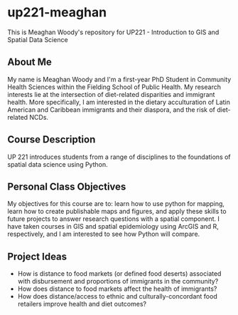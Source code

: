 # up221-meaghan

This is Meaghan Woody's repository for UP221 - Introduction to GIS and Spatial Data Science

## About Me

My name is Meaghan Woody and I'm a first-year PhD Student in Community Health Sciences within the Fielding School of Public Health. My research interests lie at the intersection of diet-related disparities and immigrant health. More specifically, I am interested in the dietary acculturation of Latin American and Caribbean immigrants and their diaspora, and the risk of diet-related NCDs. 

## Course Description

UP 221 introduces students from a range of disciplines to the foundations of spatial data science using Python.

## Personal Class Objectives

My objectives for this course are to: learn how to use python for mapping, learn how to create publishable maps and figures, and apply these skills to future projects to answer research questions with a spatial component. I have taken courses in GIS and spatial epidemiology using ArcGIS and R, respectively, and I am interested to see how Python will compare.

## Project Ideas

- How is distance to food markets (or defined food deserts) associated with disbursement and proportions of immigrants in the community?
- How does distance to food markets affect the health of immigrants?
- How does distance/access to ethnic and culturally-concordant food retailers improve health and diet outcomes?
